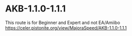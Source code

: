 # AKB-1.1.0-1.1.1
This route is for Beginner and Expert and not EA/Amiibo
https://celer.pistonite.org/view/MajoraSpeed/AKB-1.1.0-1.1.1

